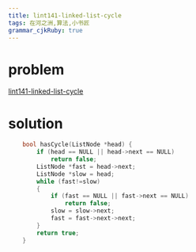 ```yaml
---
title: lint141-linked-list-cycle
tags: 在河之洲,算法,小书匠
grammar_cjkRuby: true
---
```


# problem
[lint141-linked-list-cycle](https://leetcode.com/problems/linked-list-cycle/#/description)

# solution
```cpp
    bool hasCycle(ListNode *head) {
        if (head == NULL || head->next == NULL)
            return false;
        ListNode *fast = head->next;
        ListNode *slow = head;
        while (fast!=slow)
        {
            if (fast == NULL || fast->next == NULL)
                return false;
            slow = slow->next;
            fast = fast->next->next;
        }
        return true;
    }
```